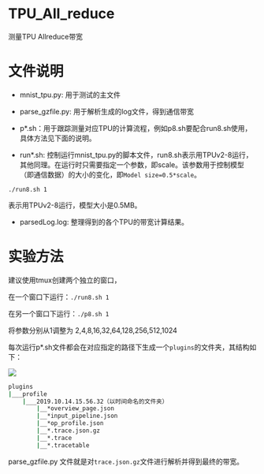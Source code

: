 # TPU_All_reduce
测量TPU Allreduce带宽

# 文件说明

- mnist_tpu.py: 用于测试的主文件
- parse_gzfile.py: 用于解析生成的log文件，得到通信带宽


- p*.sh：用于跟踪测量对应TPU的计算流程，例如p8.sh要配合run8.sh使用，具体方法见下面的说明。
- run*.sh: 控制运行mnist_tpu.py的脚本文件，run8.sh表示用TPUv2-8运行，其他同理。在运行时只需要指定一个参数，即scale。该参数用于控制模型（即通信数据）的大小的变化，即`Model size=0.5*scale`。

```
./run8.sh 1
```
表示用TPUv2-8运行，模型大小是0.5MB。

- parsedLog.log: 整理得到的各个TPU的带宽计算结果。

# 实验方法

建议使用tmux创建两个独立的窗口，

在一个窗口下运行：`./run8.sh 1`

在另一个窗口下运行：`./p8.sh 1`

将参数分别从1调整为 2,4,8,16,32,64,128,256,512,1024


每次运行p*.sh文件都会在对应指定的路径下生成一个`plugins`的文件夹，其结构如下：

![](https://ask.qcloudimg.com/draft/1215004/e697hmzjhk.png)

```bash
plugins
|___profile
    |___2019.10.14.15.56.32（以时间命名的文件夹）
        |__*overview_page.json
        |__*input_pipeline.json
        |__*op_profile.json
        |__*.trace.json.gz
        |__*.trace
        |__*.tracetable
```

parse_gzfile.py 文件就是对`trace.json.gz`文件进行解析并得到最终的带宽。